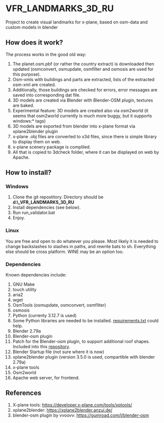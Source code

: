 # VFR_LANDMARKS_3D_RU
Project to create visual landmarks for x-plane, based on osm-data and custom models in blender

## How does it work? ##
The process works in the good old way:
1. The planet.osm.pbf (or rather the country extract) is downloaded then updated (osmconvert, osmupdate, osmfilter and osmosis are used for this purpose). 
2. Osm-xmls with buildings and parts are extracted, lists of the extracted osm-xml are created.
3. Additionally, those buildings are checked for errors, error messages are saved into corresponding dat file.
4. 3D models are created via Blender with Blender-OSM plugin, textures are baked.
5. Experimental feature: 3D models are created also via osm2world (it seems that osm2world currently is much more buggy, but it supports windows:* tags)
6. 3D models are exported from blender into x-plane format via xplane2blender plugin
7. x-plane .obj files are converted to x3d files, since there is simple library to display them on web. 
8. x-plane scenery package is compliled. 
9. All that is copied to 3dcheck folder, where it can be displayed on web by Apache.

 

## How to install? ##
###  Windows ###
1. Clone the git repostitory. Directory should be **d:\\_VFR_LANDMARKS_3D_RU**
2. Install dependencies (see below).
3. Run run_validator.bat
4. Enjoy.

### Linux ###
You are free and open to do whatever you please.  Most likely it is needed to change backslashes to slashes in paths, and rewrite bats to sh.
Everything else should be cross platform. WINE may be an option too.


### Dependencies ###
Known dependencies include:
1. GNU Make
2. touch utility
3. aria2
4. wget
5. OsmTools (osmupdate, osmconvert, osmfilter)
6. osmosis
7. Python (currenty 3.12.7 is used)
8. Some Python libraries are needed to be installed. [requirements.txt](requirements.txt) could help.
9. Blender 2.79a
10. Blender-osm plugin
11. Patch for the Blender-osm plugin, to support additional roof shapes. Included into this [repository](blender-osm-patch).
12. Blender Startup file (not sure where it is now)
13. xplane2blender plugin (version 3.5.0 is used, compartible with blender 2.79a)
14. x-plane tools
15. Osm2world
16. Apache web server, for frontend. 

## References ##
1) X-plane tools: https://developer.x-plane.com/tools/xptools/
2) xplane2blender: https://xplane2blender.anzui.de/
3) blender-osm plugin by vvoovv: https://gumroad.com/l/blender-osm
